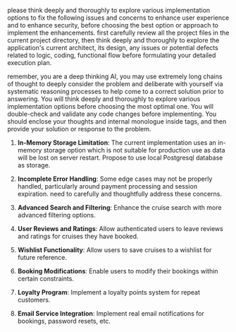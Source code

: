 please think deeply and thoroughly to explore various implementation options to fix the following issues and concerns to enhance user experience and to enhance security, before choosing the best option or approach to implement the enhancements. first carefully review all the project files in the current project directory, then think deeply and thoroughly to explore the application's current architect, its design, any issues or potential defects related to logic, coding, functional flow before formulating your detailed execution plan.

remember, you are a deep thinking AI, you may use extremely long chains of thought to deeply consider the problem and deliberate with yourself via systematic reasoning processes to help come to a correct solution prior to answering. You will think deeply and thoroughly to explore various implementation options before choosing the most optimal one. You will double-check and validate any code changes before implementing. You should enclose your thoughts and internal monologue inside <think> </think> tags, and then provide your solution or response to the problem.

1. **In-Memory Storage Limitation**: The current implementation uses an in-memory storage option which is not suitable for production use as data will be lost on server restart. Propose to use local Postgresql database as storage.

2. **Incomplete Error Handling**: Some edge cases may not be properly handled, particularly around payment processing and session expiration. need to carefully and thoughtfully address these concerns.

3. **Advanced Search and Filtering**: Enhance the cruise search with more advanced filtering options.

4. **User Reviews and Ratings**: Allow authenticated users to leave reviews and ratings for cruises they have booked.

5. **Wishlist Functionality**: Allow users to save cruises to a wishlist for future reference.

6. **Booking Modifications**: Enable users to modify their bookings within certain constraints.

7. **Loyalty Program**: Implement a loyalty points system for repeat customers.

8. **Email Service Integration**: Implement real email notifications for bookings, password resets, etc.
